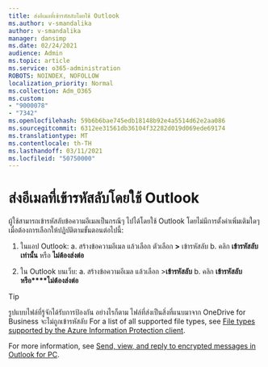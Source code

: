 ```yaml
---
title: ส่งอีเมลที่เข้ารหัสลับโดยใช้ Outlook
ms.author: v-smandalika
author: v-smandalika
manager: dansimp
ms.date: 02/24/2021
audience: Admin
ms.topic: article
ms.service: o365-administration
ROBOTS: NOINDEX, NOFOLLOW
localization_priority: Normal
ms.collection: Adm_O365
ms.custom:
- "9000078"
- "7342"
ms.openlocfilehash: 59b6b6bae745edb18148b92e4a5514d62e2aa086
ms.sourcegitcommit: 6312ee31561db36104f32282d019d069ede69174
ms.translationtype: MT
ms.contentlocale: th-TH
ms.lasthandoff: 03/11/2021
ms.locfileid: "50750000"
---
```

# <a name="send-encrypted-email-using-outlook"></a>ส่งอีเมลที่เข้ารหัสลับโดยใช้ Outlook

ผู้ใช้สามารถเข้ารหัสลับข้อความอีเมลเป็นกรณีๆ ไปได้โดยใช้ Outlook โดยไม่มีการตั้งค่าเพิ่มเติมใดๆ เมื่อต้องการเลือกให้ปฏิบัติตามขั้นตอนต่อไปนี้:

1. ในแอป Outlook: a. สร้างข้อความอีเมล แล้วเลือก ตัวเลือก **>** เข้ารหัสลับ 
    b. คลิก **เข้ารหัสลับเท่านั้น** หรือ **ไม่ต้องส่งต่อ**

2. ใน Outlook บนเว็บ: a. สร้างข้อความอีเมล แล้วเลือก >**เข้ารหัสลับ**
    b. คลิก **เข้ารหัสลับ หรือ****ไม่ต้องส่งต่อ**

> [!TIP]
> รูปแบบไฟล์ที่รู้จักได้รับการป้องกัน อย่างไรก็ตาม ไฟล์ที่ส่งเป็นสิ่งที่แนบมาจาก OneDrive for Business จะไม่ถูกเข้ารหัสลับ For a list of all supported file types, see [File types supported by the Azure Information Protection client](https://docs.microsoft.com/azure/information-protection/rms-client/client-admin-guide-file-types).

For more information, see [Send, view, and reply to encrypted messages in Outlook for PC](https://support.microsoft.com/topic/send-view-and-reply-to-encrypted-messages-in-outlook-for-pc-eaa43495-9bbb-4fca-922a-df90dee51980).



